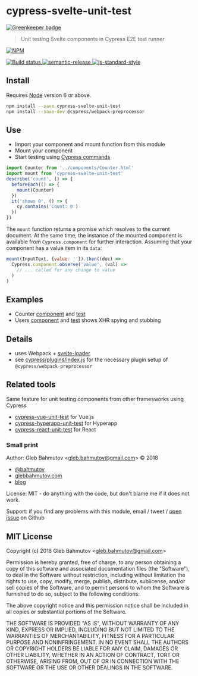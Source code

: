 # cypress-svelte-unit-test

[![Greenkeeper badge](https://badges.greenkeeper.io/bahmutov/cypress-svelte-unit-test.svg)](https://greenkeeper.io/)

> Unit testing Svelte components in Cypress E2E test runner

[![NPM][npm-icon] ][npm-url]

[![Build status][ci-image] ][ci-url]
[![semantic-release][semantic-image] ][semantic-url]
[![js-standard-style][standard-image]][standard-url]

## Install

Requires [Node](https://nodejs.org/en/) version 6 or above.

```sh
npm install --save cypress-svelte-unit-test
npm install --save-dev @cypress/webpack-preprocessor
```

## Use

* Import your component and mount function from this module
* Mount your component
* Start testing using [Cypress commands](https://on.cypress.io/api)

```js
import Counter from '../components/Counter.html'
import mount from 'cypress-svelte-unit-test'
describe('count', () => {
  beforeEach(() => {
    mount(Counter)
  })
  it('shows 0', () => {
    cy.contains('Count: 0')
  })
})
```

The `mount` function returns a promise which resolves to the current document. At the same time, the instance of the mounted component is available from `Cypress.component` for further interaction. Assuming that your component has a value item in its `data`:

```js
mount(InputText, {value: ''}).then((doc) =>			
  Cypress.component.observe('value', (val) =>
    // ... called for any change to value
  )
)
```

## Examples

* Counter [component](cypress/components/Counter.html) and [test](cypress/integration/counter-spec.js)
* Users [component](cypress/components/Users.html) and [test](cypress/integration/users-spec.js) shows XHR spying and stubbing

## Details

* uses Webpack + [svelte-loader](https://github.com/sveltejs/svelte-loader)
* see [cypress/plugins/index.js](https://github.com/bahmutov/cypress-svelte-unit-test/blob/master/cypress/plugins/index.js) for the necessary plugin setup of `@cypress/webpack-preprocessor`

## Related tools

Same feature for unit testing components from other framesworks using Cypress

* [cypress-vue-unit-test](https://github.com/bahmutov/cypress-vue-unit-test) for Vue.js
* [cypress-hyperapp-unit-test](https://github.com/bahmutov/cypress-hyperapp-unit-test) for Hyperapp
* [cypress-react-unit-test](https://github.com/bahmutov/cypress-react-unit-test) for React

### Small print

Author: Gleb Bahmutov &lt;gleb.bahmutov@gmail.com&gt; &copy; 2018

* [@bahmutov](https://twitter.com/bahmutov)
* [glebbahmutov.com](https://glebbahmutov.com)
* [blog](https://glebbahmutov.com/blog)

License: MIT - do anything with the code, but don't blame me if it does not work.

Support: if you find any problems with this module, email / tweet /
[open issue](https://github.com/bahmutov/cypress-svelte-unit-test/issues) on Github

## MIT License

Copyright (c) 2018 Gleb Bahmutov &lt;gleb.bahmutov@gmail.com&gt;

Permission is hereby granted, free of charge, to any person
obtaining a copy of this software and associated documentation
files (the "Software"), to deal in the Software without
restriction, including without limitation the rights to use,
copy, modify, merge, publish, distribute, sublicense, and/or sell
copies of the Software, and to permit persons to whom the
Software is furnished to do so, subject to the following
conditions:

The above copyright notice and this permission notice shall be
included in all copies or substantial portions of the Software.

THE SOFTWARE IS PROVIDED "AS IS", WITHOUT WARRANTY OF ANY KIND,
EXPRESS OR IMPLIED, INCLUDING BUT NOT LIMITED TO THE WARRANTIES
OF MERCHANTABILITY, FITNESS FOR A PARTICULAR PURPOSE AND
NONINFRINGEMENT. IN NO EVENT SHALL THE AUTHORS OR COPYRIGHT
HOLDERS BE LIABLE FOR ANY CLAIM, DAMAGES OR OTHER LIABILITY,
WHETHER IN AN ACTION OF CONTRACT, TORT OR OTHERWISE, ARISING
FROM, OUT OF OR IN CONNECTION WITH THE SOFTWARE OR THE USE OR
OTHER DEALINGS IN THE SOFTWARE.

[npm-icon]: https://nodei.co/npm/cypress-svelte-unit-test.svg?downloads=true
[npm-url]: https://npmjs.org/package/cypress-svelte-unit-test
[ci-image]: https://travis-ci.org/bahmutov/cypress-svelte-unit-test.svg?branch=master
[ci-url]: https://travis-ci.org/bahmutov/cypress-svelte-unit-test
[semantic-image]: https://img.shields.io/badge/%20%20%F0%9F%93%A6%F0%9F%9A%80-semantic--release-e10079.svg
[semantic-url]: https://github.com/semantic-release/semantic-release
[standard-image]: https://img.shields.io/badge/code%20style-standard-brightgreen.svg
[standard-url]: http://standardjs.com/
